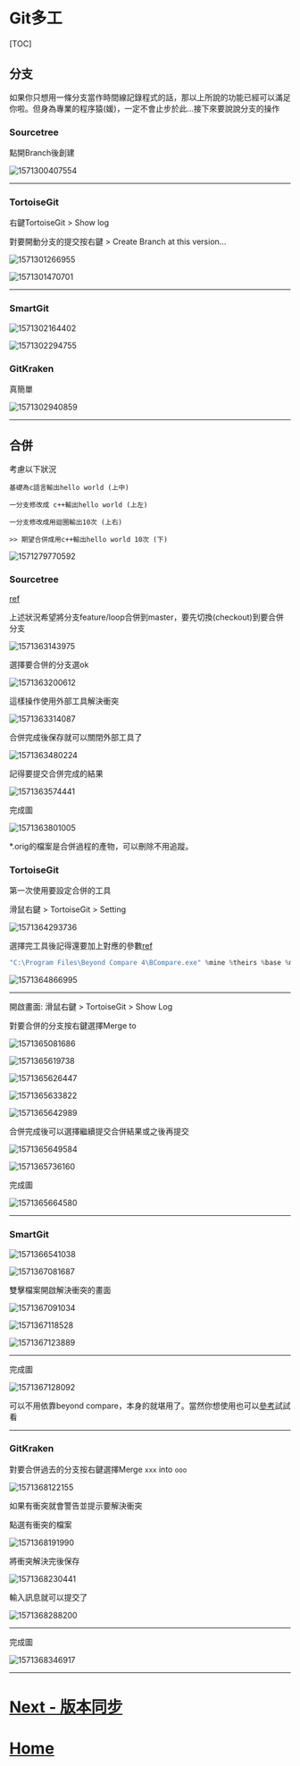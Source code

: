 # **Git多工**

[TOC]

## **分支**

如果你只想用一條分支當作時間線記錄程式的話，那以上所說的功能已經可以滿足你啦。但身為專業的程序猿(媛)，一定不會止步於此...接下來要說說分支的操作

### **Sourcetree**

點開Branch後創建

![1571300407554](pic/Git/1571300407554.png)

---

### **TortoiseGit**

右鍵TortoiseGit > Show log

對要開動分支的提交按右鍵 > Create Branch at this version...

![1571301266955](pic/Git/1571301266955.png)

![1571301470701](pic/Git/1571301470701.png)

---

### **SmartGit**

![1571302164402](pic/Git/1571302164402.png)

![1571302294755](pic/Git/1571302294755.png)

### **GitKraken**

真簡單

![1571302940859](pic/Git/1571302940859.png)

---

## **合併**

考慮以下狀況

```
基礎為c語言輸出hello world (上中)

一分支修改成 c++輸出hello world (上左)

一分支修改成用迴圈輸出10次 (上右)

>> 期望合併成用c++輸出hello world 10次 (下)
```

![1571279770592](pic/Git/1571279770592.png)
### **Sourcetree**

[ref](https://www.itread01.com/content/1541573643.html)

上述狀況希望將分支feature/loop合併到master，要先切換(checkout)到要合併分支

![1571363143975](pic/Git_03_merge/1571363143975.png)

選擇要合併的分支選ok

![1571363200612](pic/Git_03_merge/1571363200612.png)

這樣操作使用外部工具解決衝突

![1571363314087](pic/Git_03_merge/1571363314087.png)

合併完成後保存就可以關閉外部工具了

![1571363480224](pic/Git_03_merge/1571363480224.png)

記得要提交合併完成的結果

![1571363574441](pic/Git_03_merge/1571363574441.png)

完成圖

![1571363801005](pic/Git_03_merge/1571363801005.png)

*.orig的檔案是合併過程的產物，可以刪除不用追蹤。

### **TortoiseGit**

第一次使用要設定合併的工具

滑鼠右鍵 > TortoiseGit > Setting

![1571364293736](pic/Git_03_merge/1571364293736.png)

選擇完工具後記得還要加上對應的參數[ref](https://www.scootersoftware.com/support.php?zz=kb_vcs)

```powershell
"C:\Program Files\Beyond Compare 4\BCompare.exe" %mine %theirs %base %merged /title1=%yname /title2=%tname /title3=%bname /title4=%mname
```

![1571364866995](pic/Git_03_merge/1571364866995.png)

---

開啟畫面: 滑鼠右鍵 > TortoiseGit > Show Log

對要合併的分支按右鍵選擇Merge to

![1571365081686](pic/Git_03_merge/1571365081686.png)

![1571365619738](pic/Git_03_merge/1571365619738.png)

![1571365626447](pic/Git_03_merge/1571365626447.png)

![1571365633822](pic/Git_03_merge/1571365633822.png)

![1571365642989](pic/Git_03_merge/1571365642989.png)

合併完成後可以選擇繼續提交合併結果或之後再提交

![1571365649584](pic/Git_03_merge/1571365649584.png)

![1571365736160](pic/Git_03_merge/1571365736160.png)

完成圖

![1571365664580](pic/Git_03_merge/1571365664580.png)

---

### **SmartGit**



![1571366541038](pic/Git_03_merge/1571366541038.png)

![1571367081687](pic/Git_03_merge/1571367081687.png)

雙擊檔案開啟解決衝突的畫面

![1571367091034](pic/Git_03_merge/1571367091034.png)

![1571367118528](pic/Git_03_merge/1571367118528.png)

![1571367123889](pic/Git_03_merge/1571367123889.png)

---

完成圖

![1571367128092](pic/Git_03_merge/1571367128092.png)

可以不用依靠beyond compare，本身的就堪用了。當然你想使用也可以[參考](https://www.scootersoftware.com/support.php?zz=kb_vcs#smartgithg)試試看

---

### **GitKraken**

對要合併過去的分支按右鍵選擇Merge `xxx` into `ooo`

![1571368122155](pic/Git_03_merge/1571368122155.png)

如果有衝突就會警告並提示要解決衝突

點選有衝突的檔案

![1571368191990](pic/Git_03_merge/1571368191990.png)

將衝突解決完後保存

![1571368230441](pic/Git_03_merge/1571368230441.png)

輸入訊息就可以提交了

![1571368288200](pic/Git_03_merge/1571368288200.png)

---

完成圖

![1571368346917](pic/Git_03_merge/1571368346917.png)

---

# [Next - 版本同步](./Git_04_sync.md)

# [Home](./Home.md)

